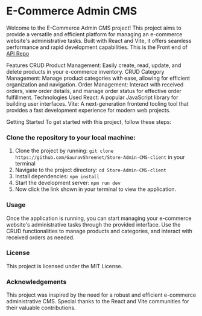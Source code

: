# E-Commerce Admin CMS
Welcome to the E-Commerce Admin CMS project! This project aims to provide a versatile and efficient platform for managing an e-commerce website's administrative tasks. Built with React and Vite, it offers seamless performance and rapid development capabilities. This is the Front end of [API Repo](https://github.com/GauravShreenet/Store-Admin-admin-api)

Features
CRUD Product Management: Easily create, read, update, and delete products in your e-commerce inventory.
CRUD Category Management: Manage product categories with ease, allowing for efficient organization and navigation.
Order Management: Interact with received orders, view order details, and manage order status for effective order fulfillment.
Technologies Used
React: A popular JavaScript library for building user interfaces.
Vite: A next-generation frontend tooling tool that provides a fast development experience for modern web projects.

Getting Started
To get started with this project, follow these steps:

### Clone the repository to your local machine:

1. Clone the project by running: `git clone https://github.com/GauravShreenet/Store-Admin-CMS-client` in your terminal
2. Navigate to the project directory: `cd Store-Admin-CMS-client`
3. Install dependencies: `npm install`
4. Start the development server: `npm run dev`
5. Now click the link shown in your terminal to view the application.

### Usage
Once the application is running, you can start managing your e-commerce website's administrative tasks through the provided interface. Use the CRUD functionalities to manage products and categories, and interact with received orders as needed.

### License
This project is licensed under the MIT License.

### Acknowledgements
This project was inspired by the need for a robust and efficient e-commerce administrative CMS.
Special thanks to the React and Vite communities for their valuable contributions.
